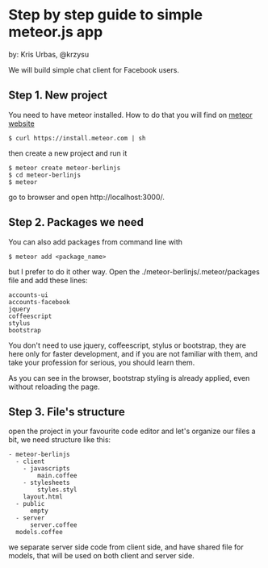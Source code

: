 # Step by step guide to simple meteor.js app

by: Kris Urbas, @krzysu  

We will build simple chat client for Facebook users.


## Step 1. New project

You need to have meteor installed. How to do that you will find on [meteor website](http://meteor.com/)
  
    $ curl https://install.meteor.com | sh
   
then create a new project and run it

    $ meteor create meteor-berlinjs
    $ cd meteor-berlinjs
    $ meteor
    
go to browser and open http://localhost:3000/.


## Step 2. Packages we need

You can also add packages from command line with

    $ meteor add <package_name>
      
but I prefer to do it other way. Open the ./meteor-berlinjs/.meteor/packages file and add these lines:

    accounts-ui
    accounts-facebook
    jquery
    coffeescript
    stylus
    bootstrap
    
You don't need to use jquery, coffeescript, stylus or bootstrap, they are here only for faster development, and if you are not familiar with them, and take your profession for serious, you should learn them.

As you can see in the browser, bootstrap styling is already applied, even without reloading the page.

## Step 3. File's structure
  
open the project in your favourite code editor and let's organize our files a bit, we need structure like this:

    - meteor-berlinjs
      - client
        - javascripts
            main.coffee
        - stylesheets
            styles.styl
        layout.html
      - public
          empty
      - server
          server.coffee
      models.coffee
      
we separate server side code from client side, and have shared file for models, that will be used on both client and server side.
 